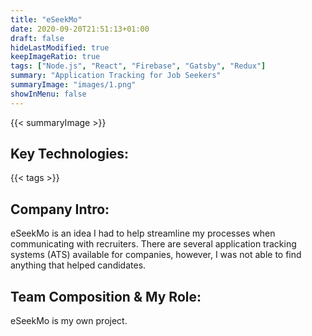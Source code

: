 ```yaml
---
title: "eSeekMo"
date: 2020-09-20T21:51:13+01:00
draft: false
hideLastModified: true
keepImageRatio: true
tags: ["Node.js", "React", "Firebase", "Gatsby", "Redux"]
summary: "Application Tracking for Job Seekers"
summaryImage: "images/1.png" 
showInMenu: false
---
```


{{< summaryImage >}}

## Key Technologies:
{{< tags >}}

## Company Intro:

eSeekMo is an idea I had to help streamline my processes when communicating with recruiters. There are several application tracking systems (ATS) 
available for companies, however, I was not able to find anything that helped candidates. 

## Team Composition & My Role:

eSeekMo is my own project.  

